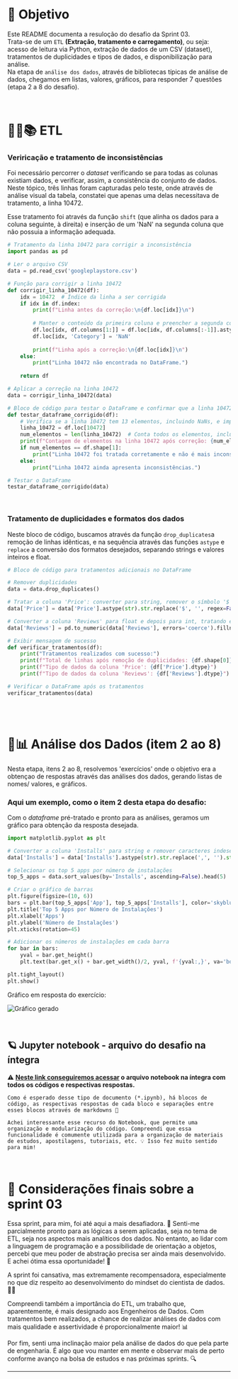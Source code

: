 
# 🎯 Objetivo

Este README documenta a resuloção do desafio da Sprint 03.  
Trata-se de um `ETL` **(Extração, tratamento e carregamento)**, ou seja: acesso de leitura via Python, extração de dados de um CSV (dataset), tratamentos de duplicidades e tipos de dados, e disponibilização para análise.  
Na etapa de `análise dos dados`, através de bibliotecas típicas de análise de dados, chegamos em listas, valores, gráficos, para responder 7 questões (etapa 2 a 8 do desafio). 

<br/>

# 🎲📝📚 ETL

### Veriricação e tratamento de inconsistências

Foi necessário percorrer o *dataset* verificando se para todas as colunas existiam dados, e verificar, assim, a consistência do conjunto de dados. Neste tópico, três linhas foram capturadas pelo teste, onde através de análise visual da tabela, constatei que apenas uma delas necessitava de tratamento, a linha 10472.

Esse tratamento foi através da função `shift` (que alinha os dados para a coluna seguinte, à direita) e inserção de um 'NaN' na segunda coluna que não possuia a informação adequada.

```python
# Tratamento da linha 10472 para corrigir a inconsistência
import pandas as pd

# Ler o arquivo CSV
data = pd.read_csv('googleplaystore.csv')

# Função para corrigir a linha 10472
def corrigir_linha_10472(df):
    idx = 10472  # Índice da linha a ser corrigida
    if idx in df.index:
        print(f"Linha antes da correção:\n{df.loc[idx]}\n")
        
        # Manter o conteúdo da primeira coluna e preencher a segunda com 'NaN'
        df.loc[idx, df.columns[1:]] = df.loc[idx, df.columns[:-1]].astype(str).shift(1)
        df.loc[idx, 'Category'] = 'NaN'
        
        print(f"Linha após a correção:\n{df.loc[idx]}\n")
    else:
        print("Linha 10472 não encontrada no DataFrame.")
    
    return df

# Aplicar a correção na linha 10472
data = corrigir_linha_10472(data)

# Bloco de código para testar o DataFrame e confirmar que a linha 10472 foi tratada
def testar_dataframe_corrigido(df):
    # Verifica se a linha 10472 tem 13 elementos, incluindo NaNs, e imprime um resumo
    linha_10472 = df.loc[10472]
    num_elementos = len(linha_10472)  # Conta todos os elementos, incluindo NaNs
    print(f"Contagem de elementos na linha 10472 após correção: {num_elementos}")
    if num_elementos == df.shape[1]:
        print("Linha 10472 foi tratada corretamente e não é mais inconsistente.")
    else:
        print("Linha 10472 ainda apresenta inconsistências.")

# Testar o DataFrame
testar_dataframe_corrigido(data)
```
<br/>


### Tratamento de duplicidades e formatos dos dados

Neste bloco de código, buscamos através da função `drop_duplicates`a remoção de linhas idênticas, e na sequência através das funções `astype` e `replace` a conversão dos formatos desejados, separando strings e valores inteiros e float.

``` python
# Bloco de código para tratamentos adicionais no DataFrame

# Remover duplicidades
data = data.drop_duplicates()

# Tratar a coluna 'Price': converter para string, remover o símbolo '$' e converter para float
data['Price'] = data['Price'].astype(str).str.replace('$', '', regex=False).astype(float)

# Converter a coluna 'Reviews' para float e depois para int, tratando erros
data['Reviews'] = pd.to_numeric(data['Reviews'], errors='coerce').fillna(0).astype(int)

# Exibir mensagem de sucesso
def verificar_tratamentos(df):
    print("Tratamentos realizados com sucesso:")
    print(f"Total de linhas após remoção de duplicidades: {df.shape[0]}")
    print(f"Tipo de dados da coluna 'Price': {df['Price'].dtype}")
    print(f"Tipo de dados da coluna 'Reviews': {df['Reviews'].dtype}")

# Verificar o DataFrame após os tratamentos
verificar_tratamentos(data)
```
<br/>
<br/>


# 🔎📊 Análise dos Dados (item 2 ao 8)

Nesta etapa, itens 2 ao 8, resolvemos 'exercícios' onde o objetivo era a obtençao de respostas através das análises dos dados, gerando listas de nomes/ valores, e gráficos.

### Aqui um exemplo, como o item 2 desta etapa do desafio:
Com o *dataframe* pré-tratado e pronto para as análises, geramos um gráfico para obtenção da resposta desejada.

```python
import matplotlib.pyplot as plt

# Converter a coluna 'Installs' para string e remover caracteres indesejados apenas se necessário
data['Installs'] = data['Installs'].astype(str).str.replace(',', '').str.replace('+', '').astype(int)

# Selecionar os top 5 apps por número de instalações
top_5_apps = data.sort_values(by='Installs', ascending=False).head(5)

# Criar o gráfico de barras
plt.figure(figsize=(10, 6))
bars = plt.bar(top_5_apps['App'], top_5_apps['Installs'], color='skyblue')
plt.title('Top 5 Apps por Número de Instalações')
plt.xlabel('Apps')
plt.ylabel('Número de Instalações')
plt.xticks(rotation=45)

# Adicionar os números de instalações em cada barra
for bar in bars:
    yval = bar.get_height()
    plt.text(bar.get_x() + bar.get_width()/2, yval, f'{yval:,}', va='bottom', ha='center')

plt.tight_layout()
plt.show()
```
Gráfico em resposta do exercício:

![Gráfico gerado](/PB-FELIPE-REIS/Sprint03/evidencias/ev_desafio/ex2.png)

<br/>

## 🪐 Jupyter notebook - arquivo do desafio na íntegra

⚠️ **[Neste link conseguiremos acessar](/PB-FELIPE-REIS/Sprint03/Desafio/desafio.ipynb) o arquivo notebook na íntegra com todos os códigos e respectivas respostas.**
<br/>

    Como é esperado desse tipo de documento (*.ipynb), há blocos de código, as respectivas respostas de cada bloco e separações entre esses blocos através de markdowns 📝  

    Achei interessante esse recurso do Notebook, que permite uma organização e modularização do código. Compreendi que essa funcionalidade é comumente utilizada para a organização de materiais de estudos, apostilagens, tutoriais, etc. 💡 Isso fez muito sentido para mim! 

<br/>

# 📌 Considerações finais sobre a sprint 03

Essa sprint, para mim, foi até aqui a mais desafiadora. 💪
Senti-me parcialmente pronto para as lógicas a serem aplicadas, seja no tema de ETL, seja nos aspectos mais analíticos dos dados. No entanto, ao lidar com a linguagem de programação e a possibilidade de orientação a objetos, percebi que meu poder de abstração precisa ser ainda mais desenvolvido. E achei ótima essa oportunidade! 🌱

A sprint foi cansativa, mas extremamente recompensadora, especialmente no que diz respeito ao desenvolvimento do mindset do cientista de dados. 🧠✨

Compreendi também a importância do ETL, um trabalho que, aparentemente, é mais designado aos Engenheiros de Dados. Com tratamentos bem realizados, a chance de realizar análises de dados com mais qualidade e assertividade é proporcionalmente maior! 📊

Por fim, senti uma inclinação maior pela análise de dados do que pela parte de engenharia. É algo que vou manter em mente e observar mais de perto conforme avanço na bolsa de estudos e nas próximas sprints. 🔍

---